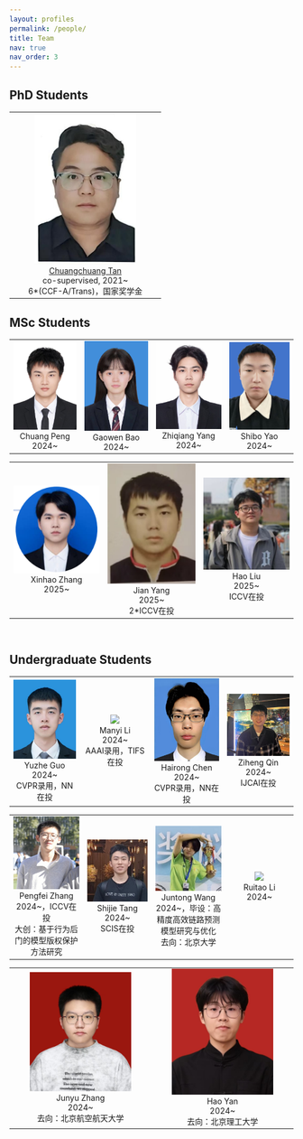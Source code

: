 ```yaml
---
layout: profiles
permalink: /people/
title: Team
nav: true
nav_order: 3
---
```




## PhD Students
<table  rules="none">
  <tr>
  <td  width="255" align="center">
      <center>
        <img src="../assets/img/people_imgs/tanchuangchuang.jpg" width=180 />
        <br/>
        <font color="AAAAAA"><a href="https://chuangchuangtan.github.io/">Chuangchuang Tan</a></font>
        <br/>co-supervised, 2021~<br/>6*(CCF-A/Trans)，国家奖学金
      </center>
    </td>
  </tr>
</table>


## MSc Students
<table  rules="none">
  <tr>
    <td  width="255" align="center">
      <center>
        <img src="../assets/img/people_imgs/pengchuang.jpg" width=180 />
        <br/>
        <font>Chuang Peng</font><br/> 
        2024~
      </center>
    </td>
    <td  width="255" align="center">
      <center>
        <img src="../assets/img/people_imgs/baogaowen.jpg" width=180 />
        <br/>
        <font>Gaowen Bao</font><br/>
        2024~
      </center>
    </td>
    <td  width="255" align="center">
      <center>
        <img src="../assets/img/people_imgs/yangzhiqiang.jpg" width=180 />
        <br/>
        <font>Zhiqiang Yang</font><br/>
        2024~
      </center>
    </td>
    <td  width="255" align="center">
      <center>
        <img src="../assets/img/people_imgs/yaoshibo.png" width=180 />
        <br/>
        <font>Shibo Yao</font><br/>
        2024~
      </center>
    </td>
  </tr>
</table>

<table  rules="none">
  <tr>
    <td  width="255" align="center">
      <center>
        <img src="../assets/img/people_imgs/zhangxinhao.jpg" width=180 />
        <br/>
        <font>Xinhao Zhang</font><br/> 
        2025~
      </center>
    </td>
    <td  width="255" align="center">
      <center>
        <img src="../assets/img/people_imgs/yangjian.jpg" width=180 />
        <br/>
        <font>Jian Yang</font><br/>
        2025~<br/>2*ICCV在投
      </center>
    </td>
    <td  width="255" align="center">
      <center>
        <img src="../assets/img/people_imgs/liuhao.jpg" width=180 />
        <br/>
        <font>Hao Liu</font><br/>
        2025~<br/>ICCV在投
      </center>
    </td>
  </tr>
</table> 
<br>

## Undergraduate Students
<table  rules="none">
  <tr>
    <td  width="255" align="center">
      <center>
        <img src="../assets/img/people_imgs/guoyuzhe.jpg" width=180 />
        <br/>
        <font>Yuzhe Guo</font><br/>
        2024~<br/>CVPR录用，NN在投
      </center>
    </td>
        <td  width="255" align="center">
      <center>
        <img src="../assets/img/people_imgs/limanyi.png" width=180 />
        <br/>
        <font>Manyi Li</font><br/> 
        2024~<br/>AAAI录用，TIFS在投
      </center>
    </td>
    <td  width="255" align="center">
      <center>
        <img src="../assets/img/people_imgs/chenhairong.jpg" width=180 />
        <br/>
        <font>Hairong Chen</font><br/>
        2024~<br/>CVPR录用，NN在投
      </center>
    </td>
    <td  width="255" align="center">
      <center>
        <img src="../assets/img/people_imgs/qinziheng.jpg" width=180 />
        <br/>
        <font>Ziheng Qin</font><br/>
        2024~<br/>IJCAI在投
      </center>
    </td>
  </tr>
</table>

<table  rules="none">
  <tr>
    <td  width="255" align="center">
      <center>
        <img src="../assets/img/people_imgs/zhangpengfei.jpg" width=180 />
        <br/>
        <font>Pengfei Zhang</font><br/> 
        2024~，ICCV在投<br/>大创：基于行为后门的模型版权保护方法研究
      </center>
    </td>
    <td  width="255" align="center">
      <center>
        <img src="../assets/img/people_imgs/tangshijie.jpg" width=180 />
        <br/>
        <font>Shijie Tang</font><br/>
        2024~<br/>SCIS在投
      </center>
    </td>
    <td  width="255" align="center">
      <center>
        <img src="../assets/img/people_imgs/wangjuntong.jpg" width=180 />
        <br/>
        <font>Juntong Wang</font><br/>
        2024~，毕设：高精度高效链路预测模型研究与优化<br/>去向：北京大学
      </center>
    </td>
        <td  width="255" align="center">
      <center>
        <img src="../assets/img/people_imgs/liruitao.png" width=180 />
        <br/>
        <font>Ruitao Li</font><br/>
        2024~
      </center>
    </td>
  </tr>
</table>

<table  rules="none">
  <tr>
    <td  width="255" align="center">
      <center>
        <img src="../assets/img/people_imgs/zhangjunyu.jpg" width=180 />
        <br/>
        <font>Junyu Zhang</font><br/> 
        2024~<br/>去向：北京航空航天大学
      </center>
    </td>
    <td  width="255" align="center">
      <center>
        <img src="../assets/img/people_imgs/yanhao.jpg" width=180 />
        <br/>
        <font>Hao Yan</font><br/>
        2024~<br/>去向：北京理工大学
      </center>
    </td>
  </tr>
</table>  
<br>
